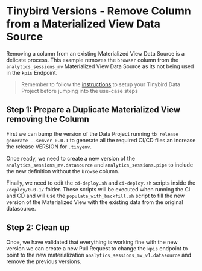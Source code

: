 # Tinybird Versions - Remove Column from a Materialized View Data Source

Removing a column from an existing Materialized View Data Source is a delicate process. This example removes the `browser` column from the `analytics_sessions_mv` Materialized View Data Source as its not being used in the `kpis` Endpoint.

> Remember to follow the [instructions](../README.md) to setup your Tinybird Data Project before jumping into the use-case steps


## Step 1: Prepare a Duplicate Materialized View removing the Column

First we can bump the version of the Data Project running `tb release generate --semver 0.0.1` to generate all the required CI/CD files an increase the release VERSION for `.tinyenv`.

Once ready, we need to create a new version of the `analytics_sessions_mv.datasource` and `analytics_sessions.pipe` to include the new definition without the `browse` column.

Finally, we need to edit the `cd-deploy.sh` and `ci-deploy.sh` scripts inside the `/deploy/0.0.1/` folder. These scripts will be executed when running the CI and CD and will use the `populate_with_backfill.sh` script to fill the new version of the Materialized View with the existing data from the original datasource.

## Step 2: Clean up

Once, we have validated that everything is working fine with the new version we can create a new Pull Request to change the `kpis` endpoint to point to the new materialization `analytics_sessions_mv_v1.datasource` and remove the previous versions.